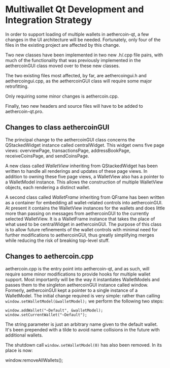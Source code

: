 Multiwallet Qt Development and Integration Strategy
===================================================

In order to support loading of multiple wallets in aethercoin-qt, a few changes in the UI architecture will be needed.
Fortunately, only four of the files in the existing project are affected by this change.

Two new classes have been implemented in two new .h/.cpp file pairs, with much of the functionality that was previously
implemented in the aethercoinGUI class moved over to these new classes.

The two existing files most affected, by far, are aethercoingui.h and aethercoingui.cpp, as the aethercoinGUI class will require
some major retrofitting.

Only requiring some minor changes is aethercoin.cpp.

Finally, two new headers and source files will have to be added to aethercoin-qt.pro.

Changes to class aethercoinGUI
---------------------------
The principal change to the aethercoinGUI class concerns the QStackedWidget instance called centralWidget.
This widget owns five page views: overviewPage, transactionsPage, addressBookPage, receiveCoinsPage, and sendCoinsPage.

A new class called *WalletView* inheriting from QStackedWidget has been written to handle all renderings and updates of
these page views. In addition to owning these five page views, a WalletView also has a pointer to a WalletModel instance.
This allows the construction of multiple WalletView objects, each rendering a distinct wallet.

A second class called *WalletFrame* inheriting from QFrame has been written as a container for embedding all wallet-related
controls into aethercoinGUI. At present it contains the WalletView instances for the wallets and does little more than passing on messages
from aethercoinGUI to the currently selected WalletView. It is a WalletFrame instance
that takes the place of what used to be centralWidget in aethercoinGUI. The purpose of this class is to allow future
refinements of the wallet controls with minimal need for further modifications to aethercoinGUI, thus greatly simplifying
merges while reducing the risk of breaking top-level stuff.

Changes to aethercoin.cpp
----------------------
aethercoin.cpp is the entry point into aethercoin-qt, and as such, will require some minor modifications to provide hooks for
multiple wallet support. Most importantly will be the way it instantiates WalletModels and passes them to the
singleton aethercoinGUI instance called window. Formerly, aethercoinGUI kept a pointer to a single instance of a WalletModel.
The initial change required is very simple: rather than calling `window.setWalletModel(&walletModel);` we perform the
following two steps:

	window.addWallet("~Default", &walletModel);
	window.setCurrentWallet("~Default");

The string parameter is just an arbitrary name given to the default wallet. It's been prepended with a tilde to avoid name collisions in the future with additional wallets.

The shutdown call `window.setWalletModel(0)` has also been removed. In its place is now:

window.removeAllWallets();
